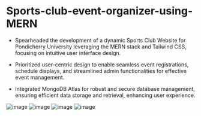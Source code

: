 # Sports-club-event-organizer-using-MERN

* Spearheaded the development of a dynamic Sports Club Website for Pondicherry University leveraging the MERN stack and Tailwind CSS, focusing on intuitive user interface design.

* Prioritized user-centric design to enable seamless event registrations, schedule displays, and streamlined admin functionalities for effective event management.

* Integrated MongoDB Atlas for robust and secure database management, ensuring efficient data storage and retrieval, enhancing user experience.

![image](https://github.com/aswin0221/Sports-club-event-organizer-using-MERN/assets/104637660/9dc98184-931e-470d-b310-551d3e415704)
![image](https://github.com/aswin0221/Sports-club-event-organizer-using-MERN/assets/104637660/ad6d5415-ab3a-437d-a985-e69f8e085cff)
![image](https://github.com/aswin0221/Sports-club-event-organizer-using-MERN/assets/104637660/fc78219c-9471-47f6-98ca-8826a51fe918)
![image](https://github.com/aswin0221/Sports-club-event-organizer-using-MERN/assets/104637660/00d3480d-260d-4a5b-a03c-75a81200955f)

